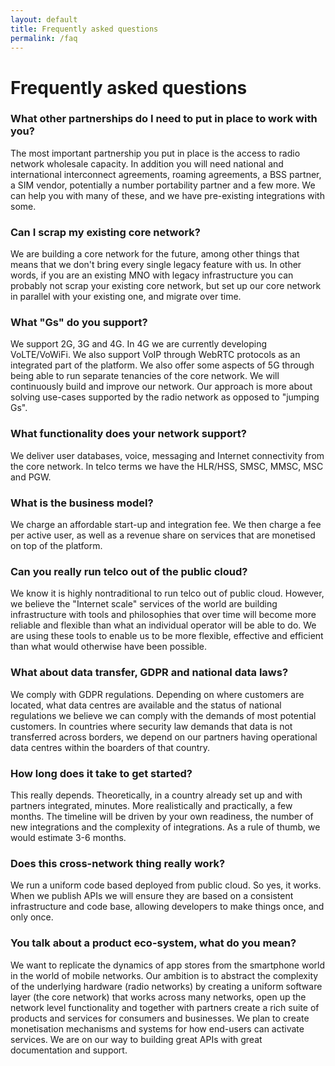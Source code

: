 ```yaml
---
layout: default
title: Frequently asked questions
permalink: /faq
---
```


# Frequently asked questions

### What other partnerships do I need to put in place to work with you? 

The most important partnership you put in place is the access to radio network wholesale capacity. In addition you will need national and international interconnect agreements, roaming agreements, a BSS partner, a SIM vendor, potentially a number portability partner and a few more. We can help you with many of these, and we have pre-existing integrations with some. 

### Can I scrap my existing core network? 

We are building a core network for the future, among other things that means that we don't bring every single legacy feature with us. In other words, if you are an existing MNO with legacy infrastructure you can probably not scrap your existing core network, but set up our core network in parallel with your existing one, and migrate over time. 

### What "Gs" do you support?

We support 2G, 3G and 4G. In 4G we are currently developing VoLTE/VoWiFi. We also support VoIP through WebRTC protocols as an integrated part of the platform. We also offer some aspects of 5G through being able to run separate tenancies of the core network. We will continuously build and improve our network. Our approach is more about solving use-cases supported by the radio network as opposed to "jumping Gs". 

### What functionality does your network support? 

We deliver user databases, voice, messaging and Internet connectivity from the core network. In telco terms we have the HLR/HSS, SMSC, MMSC, MSC and PGW.

### What is the business model? 

We charge an affordable start-up and integration fee. We then charge a fee per active user, as well as a revenue share on services that are monetised on top of the platform.


### Can you really run telco out of the public cloud? 

We know it is highly nontraditional to run telco out of public cloud. However, we believe the "Internet scale" services of the world are building infrastructure with tools and philosophies that over time will become more reliable and flexible than what an individual operator will be able to do. We are using these tools to enable us to be more flexible, effective and efficient than what would otherwise have been possible. 

### What about data transfer, GDPR and national data laws? 

We comply with GDPR regulations. Depending on where customers are located, what data centres are available and the status of national regulations we believe we can comply with the demands of most potential customers. In countries where security law demands that data is not transferred across borders, we depend on our partners having operational data centres within the boarders of that country. 

### How long does it take to get started? 

This really depends. Theoretically, in a country already set up and with partners integrated, minutes. More realistically and practically, a few months. The timeline will be driven by your own readiness, the number of new integrations and the complexity of integrations. As a rule of thumb, we would estimate 3-6 months. 

### Does this cross-network thing really work? 

We run a uniform code based deployed from public cloud. So yes, it works. When we publish APIs we will ensure they are based on a consistent infrastructure and code base, allowing developers to make things once, and only once. 

### You talk about a product eco-system, what do you mean? 

We want to replicate the dynamics of app stores from the smartphone world in the world of mobile networks. Our ambition is to abstract the complexity of the underlying hardware (radio networks) by creating a uniform software layer (the core network) that works across many networks, open up the network level functionality and together with partners create a rich suite of products and services for consumers and businesses. We plan to create monetisation mechanisms and systems for how end-users can activate services. We are on our way to building great APIs with great documentation and support. 

